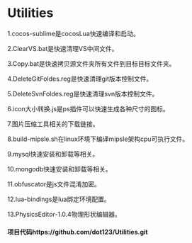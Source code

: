 # Utilities
1.cocos-sublime是cocosLua快速编译和启动。

2.ClearVS.bat是快速清理VS中间文件。

3.Copy.bat是快速拷贝源文件夹所有文件到目标目标文件夹。

4.DeleteGitFoldes.reg是快速清理git版本控制文件。

5.DeleteSvnFoldes.reg是快速清理svn版本控制文件。

6.icon大小转换.js是ps插件可以快速生成各种尺寸的图标。

7.图片压缩工具相关的下载链接。

8.build-mipsle.sh在linux环境下编译mipsle架构cpu可执行文件。

9.mysql快速安装和卸载等相关。

10.mongodb快速安装和卸载等相关。

11.obfuscator是js文件混淆加密。

12.lua-bindings是lua绑定环境配置。

13.PhysicsEditor-1.0.4物理形状编辑器。

#### 项目代码https://github.com/dot123/Utilities.git
